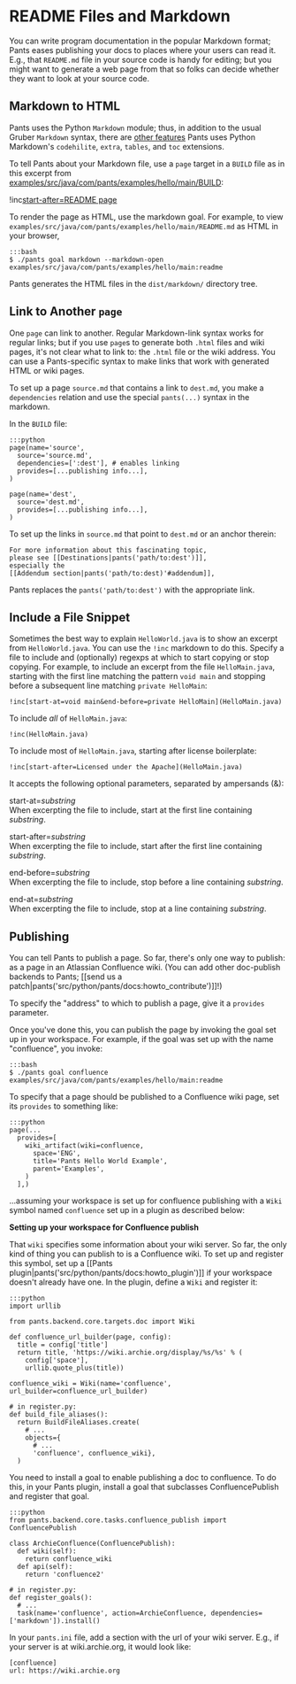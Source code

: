 README Files and Markdown
=========================

You can write program documentation in the popular Markdown format;
Pants eases publishing your docs to places where your users can read it.
E.g., that `README.md` file in your source code is handy for editing;
but you might want to generate a web page from that so folks can decide
whether they want to look at your source code.

Markdown to HTML
----------------

Pants uses the Python `Markdown` module; thus, in addition to the usual
Gruber `Markdown` syntax, there are [other
features](http://pythonhosted.org/Markdown/) Pants uses Python
Markdown's `codehilite`, `extra`, `tables`, and `toc` extensions.

To tell Pants about your Markdown file, use a
<a xref="bdict_page">`page`</a>
target in a `BUILD` file as in this excerpt from
[examples/src/java/com/pants/examples/hello/main/BUILD](https://github.com/pantsbuild/pants/blob/master/examples/src/java/com/pants/examples/hello/main/BUILD):

!inc[start-after=README page](hello/main/BUILD)

To render the page as HTML, use the
<a xref="gref_goal_markdown">markdown goal</a>. For example, to view
`examples/src/java/com/pants/examples/hello/main/README.md` as HTML in
your browser,

    :::bash
    $ ./pants goal markdown --markdown-open examples/src/java/com/pants/examples/hello/main:readme

Pants generates the HTML files in the `dist/markdown/` directory tree.

Link to Another `page`
----------------------

One `page` can link to another. Regular Markdown-link syntax works for
regular links; but if you use `page`s to generate both `.html` files and
wiki pages, it's not clear what to link to: the `.html` file or the wiki
address. You can use a Pants-specific syntax to make links that work
with generated HTML or wiki pages.

To set up a page `source.md` that contains a link to `dest.md`, you make
a `dependencies` relation and use the special `pants(...)` syntax in the
markdown.

In the `BUILD` file:

    :::python
    page(name='source',
      source='source.md',
      dependencies=[':dest'], # enables linking
      provides=[...publishing info...],
    )

    page(name='dest',
      source='dest.md',
      provides=[...publishing info...],
    )

To set up the links in `source.md` that point to `dest.md` or an anchor
therein:

    For more information about this fascinating topic,
    please see [[Destinations|pants('path/to:dest')]],
    especially the
    [[Addendum section|pants('path/to:dest)'#addendum]],

Pants replaces the `pants('path/to:dest')` with the appropriate link.

Include a File Snippet
----------------------

Sometimes the best way to explain `HelloWorld.java` is to show an
excerpt from `HelloWorld.java`. You can use the `!inc` markdown to do
this. Specify a file to include and (optionally) regexps at which to
start copying or stop copying. For example, to include an excerpt from
the file `HelloMain.java`, starting with the first line matching the
pattern `void main` and stopping before a subsequent line matching
`private HelloMain`:

    !inc[start-at=void main&end-before=private HelloMain](HelloMain.java)

To include *all* of `HelloMain.java`:

    !inc(HelloMain.java)

To include most of `HelloMain.java`, starting after license boilerplate:

    !inc[start-after=Licensed under the Apache](HelloMain.java)

It accepts the following optional parameters, separated by ampersands
(&):

start-at=*substring*<br>
When excerpting the file to include, start at the first line containing
*substring*.

start-after=*substring*<br>
When excerpting the file to include, start after the first line
containing *substring*.

end-before=*substring*<br>
When excerpting the file to include, stop before a line containing
*substring*.

end-at=*substring*<br>
When excerpting the file to include, stop at a line containing
*substring*.

Publishing
----------

You can tell Pants to publish a page. So far, there's only one way to
publish: as a page in an Atlassian Confluence wiki. (You can add other
doc-publish backends to Pants;
[[send us a patch|pants('src/python/pants/docs:howto_contribute')]]!)

To specify the "address" to which to publish a page, give it a
`provides` parameter.

Once you've done this, you can publish the page by invoking the goal
<a xref="page_setup_confluence">set up in your workspace</a>. For example, if
the goal was set up with the name "confluence", you invoke:

    :::bash
    $ ./pants goal confluence examples/src/java/com/pants/examples/hello/main:readme

To specify that a page should be published to a Confluence wiki page,
set its `provides` to something like:

    :::python
    page(...
      provides=[
        wiki_artifact(wiki=confluence,
          space='ENG',
          title='Pants Hello World Example',
          parent='Examples',
        )
      ],)

...assuming your workspace is set up for confluence publishing with a `Wiki` symbol named
`confluence` set up in a plugin as described below:

<a xmark="page_setup_confluence"></a>

**Setting up your workspace for Confluence publish**

That `wiki` specifies some information about your wiki server. So far, the only kind of thing you
can publish to is a Confluence wiki. To set up and register this symbol, set up a
[[Pants plugin|pants('src/python/pants/docs:howto_plugin')]] if your workspace doesn't already
have one. In the plugin, define a `Wiki` and register it:

    :::python
    import urllib

    from pants.backend.core.targets.doc import Wiki

    def confluence_url_builder(page, config):
      title = config['title']
      return title, 'https://wiki.archie.org/display/%s/%s' % (
        config['space'],
        urllib.quote_plus(title))

    confluence_wiki = Wiki(name='confluence', url_builder=confluence_url_builder)

    # in register.py:
    def build_file_aliases():
      return BuildFileAliases.create(
        # ...
        objects={
          # ...
          'confluence', confluence_wiki},
      )

You need to install a goal to enable publishing a doc to confluence. To do this, in your Pants
plugin, install a goal that subclasses ConfluencePublish and register that goal.

    :::python
    from pants.backend.core.tasks.confluence_publish import ConfluencePublish

    class ArchieConfluence(ConfluencePublish):
      def wiki(self):
        return confluence_wiki
      def api(self):
        return 'confluence2'

    # in register.py:
    def register_goals():
      # ...
      task(name='confluence', action=ArchieConfluence, dependencies=['markdown']).install()

In your `pants.ini` file, add a section with the url of your wiki server. E.g., if your server
is at wiki.archie.org, it would look like:

    [confluence]
    url: https://wiki.archie.org
